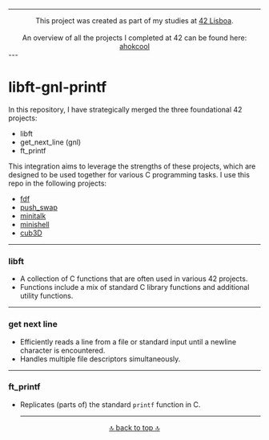 
---
<div align="center">
This project was created as part of my studies at  <a href="https://www.42lisboa.com" target="_blank">42 Lisboa</a>.<br><br>
An overview of all the projects I completed at 42 can be found here: <a href="https://github.com/ahokcool/ahokcool/blob/main/README.md" target="_blank">ahokcool</a>
</div>
---

<a id="top"></a>

# libft-gnl-printf
In this repository, I have strategically merged the three foundational 42 projects:
- libft
- get_next_line (gnl)
- ft_printf

This integration aims to leverage the strengths of these projects, which are designed to be used together for various C programming tasks. I use this repo in the following projects:
- [fdf](https://github.com/ahokcool/fdf)
- [push_swap](https://github.com/ahokcool/push_swap)
- [minitalk](https://github.com/ahokcool/minitalk)
- [minishell](https://github.com/ahokcool/frankenshell)
- [cub3D](https://github.com/ahokcool/cub3D)

---

### libft
- A collection of C functions that are often used in various 42 projects.
- Functions include a mix of standard C library functions and additional utility functions.

---

### get next line
- Efficiently reads a line from a file or standard input until a newline character is encountered.
- Handles multiple file descriptors simultaneously.

---

### ft_printf

- Replicates (parts of) the standard ```printf``` function in C.

  ---

<p align="center">
  <a href="#top">🔝 back to top 🔝</a>
</p>
